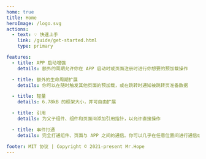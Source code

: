 ```yaml
---
home: true
title: Home
heroImage: /logo.svg
actions:
  - text: 💡 快速上手
    link: /guide/get-started.html
    type: primary

features:
  - title: APP 启动增强
    details: 额外的周期允许你在 APP 启动时或页面注册时进行你想要的预加载操作

  - title: 额外的生命周期扩展
    details: 你可以在随时触发其他页面的预加载，或在跳转时通知被跳转页准备数据

  - title: 轻量
    details: 6.78kB 的框架大小，并可自由扩展

  - title: 引用
    details: 为父子组件、组件和页面间添加引用指针，以允许直接操作

  - title: 事件打通
    details: 完全打通组件、页面与 APP 之间的通信。你可以几乎在任意位置间进行通信或触发事件

footer: MIT 协议 | Copyright © 2021-present Mr.Hope
---
```


